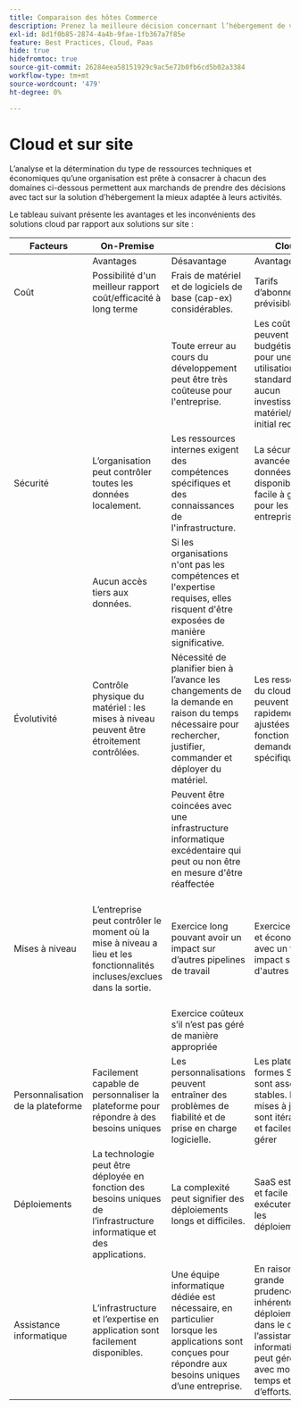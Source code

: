 ```yaml
---
title: Comparaison des hôtes Commerce
description: Prenez la meilleure décision concernant l’hébergement de votre projet de commerce électronique en consultant ce tableau de comparaison.
exl-id: 8d1f0b85-2874-4a4b-9fae-1fb367a7f85e
feature: Best Practices, Cloud, Paas
hide: true
hidefromtoc: true
source-git-commit: 26284eea58151929c9ac5e72b0fb6cd5b02a3384
workflow-type: tm+mt
source-wordcount: '479'
ht-degree: 0%

---
```


# Cloud et sur site

L’analyse et la détermination du type de ressources techniques et économiques qu’une organisation est prête à consacrer à chacun des domaines ci-dessous permettent aux marchands de prendre des décisions avec tact sur la solution d’hébergement la mieux adaptée à leurs activités.

Le tableau suivant présente les avantages et les inconvénients des solutions cloud par rapport aux solutions sur site :

<table>
    <thead>
        <tr>
            <th>Facteurs</th>
            <th>On-Premise</th>
            <th></th>
            <th>Cloud</th>
            <th></th>
        </tr>
    </thead>
    <tbody>
        <tr>
            <td></td>
            <td>Avantages</td>
            <td>Désavantage</td>
            <td>Avantages</td>
            <td>Désavantage</td>
        </tr>
        <tr>
            <td>Coût</td>
            <td>Possibilité d'un meilleur rapport coût/efficacité à long terme</td>
            <td>Frais de matériel et de logiciels de base (cap-ex) considérables.</td>
            <td>Tarifs d’abonnement prévisibles.</td>
            <td>Une projection des coûts à long terme est nécessaire.</td>
        </tr>
        <tr>
            <td></td>
            <td></td>
            <td>Toute erreur au cours du développement peut être très coûteuse pour l'entreprise.</td>
            <td>Les coûts peuvent être budgétisés pour une utilisation standard et aucun investissement matériel/logiciel initial requis.</td>
            <td>Les coûts de licence peuvent réduire les économies matérielles</td>
        </tr>
        <tr>
            <td>Sécurité</td>
            <td>L’organisation peut contrôler toutes les données localement.</td>
            <td>Les ressources internes exigent des compétences spécifiques et des connaissances de l'infrastructure.</td>
            <td>La sécurité avancée des données est disponible et facile à gérer pour les entreprises.</td>
            <td>Ciblage agressif des hackers</td>
        </tr>
        <tr>
            <td></td>
            <td>Aucun accès tiers aux données.</td>
            <td>Si les organisations n'ont pas les compétences et l'expertise requises, elles risquent d'être exposées de manière significative.</td>
            <td></td>
            <td>Les données sont accessibles par des tiers.</td>
        </tr>
        <tr>
            <td>Évolutivité</td>
            <td>Contrôle physique du matériel : les mises à niveau peuvent être étroitement contrôlées.</td>
            <td>Nécessité de planifier bien à l’avance les changements de la demande en raison du temps nécessaire pour rechercher, justifier, commander et déployer du matériel.</td>
            <td>Les ressources du cloud peuvent être rapidement ajustées en fonction de la demande spécifique.</td>
            <td>Les coûts augmentent lorsque l’infrastructure cloud est mal gérée et mal suivie.</td>
        </tr>
        <tr>
            <td></td>
            <td></td>
            <td>Peuvent être coincées avec une infrastructure informatique excédentaire qui peut ou non être en mesure d'être réaffectée</td>
            <td></td>
            <td></td>
        </tr>
        <tr>
            <td>Mises à niveau</td>
            <td>L’entreprise peut contrôler le moment où la mise à niveau a lieu et les fonctionnalités incluses/exclues dans la sortie.</td>
            <td>Exercice long pouvant avoir un impact sur d’autres pipelines de travail</td>
            <td>Exercice rapide et économique avec un faible impact sur d'autres tâches</td>
            <td>Le fournisseur SaaS gère la mise à niveau, et l’entreprise n’est pas toujours au courant de la sortie finale et de l’impact sur le site.</td>
        </tr>
        <tr>
            <td></td>
            <td></td>
            <td>Exercice coûteux s’il n’est pas géré de manière appropriée</td>
            <td></td>
            <td></td>
        </tr>
        <tr>
            <td>Personnalisation de la plateforme</td>
            <td>Facilement capable de personnaliser la plateforme pour répondre à des besoins uniques</td>
            <td>Les personnalisations peuvent entraîner des problèmes de fiabilité et de prise en charge logicielle.</td>
            <td>Les plates-formes SaaS sont assez stables. Les mises à jour sont itératives et faciles à gérer</td>
            <td>SaaS réduit la capacité de modification de la plateforme.</td>
        </tr>
        <tr>
            <td>Déploiements</td>
            <td>La technologie peut être déployée en fonction des besoins uniques de l’infrastructure informatique et des applications.</td>
            <td>La complexité peut signifier des déploiements longs et difficiles.</td>
            <td>SaaS est fiable et facile à exécuter pour les déploiements</td>
            <td>Normalement, SaaS est mis en oeuvre avec le plus petit dénominateur commun, ce qui peut parfois entraîner une limitation des fonctionnalités.</td>
        </tr>
        <tr>
            <td>Assistance informatique</td>
            <td>L’infrastructure et l’expertise en application sont facilement disponibles.</td>
            <td>Une équipe informatique dédiée est nécessaire, en particulier lorsque les applications sont conçues pour répondre aux besoins uniques d’une entreprise.</td>
            <td>En raison de la grande prudence inhérente aux déploiements dans le cloud, l’assistance informatique peut gérer plus avec moins de temps et d’efforts.</td>
            <td>La courbe d'apprentissage du cloud est importante et le personnel formé de manière adéquate coûte cher.</td>
        </tr>
    </tbody>
</table>
